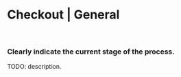 # Checkout | General
<br>


### Clearly indicate the current stage of the process.

TODO: description.

<br>


